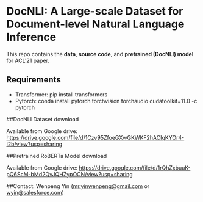 # DocNLI: A Large-scale Dataset for Document-level Natural Language Inference

This repo contains the **data**, **source code**, and **pretrained (DocNLI) model** for ACL'21 paper.
## Requirements
* Transformer: pip install transformers
* Pytorch: conda install pytorch torchvision torchaudio cudatoolkit=11.0 -c pytorch

##DocNLI Dataset download

Available from Google drive: https://drive.google.com/file/d/1Czv95ZfoeGXwGKWKF2hACIqKYOr4-I2b/view?usp=sharing

##Pretrained RoBERTa Model download

Available from Google drive: https://drive.google.com/file/d/1rQhZxbuuK-pQ6ScM-bMd2QvJQHZypOCN/view?usp=sharing

##Contact: Wenpeng Yin (mr.yinwenpeng@gmail.com or wyin@salesforce.com)
